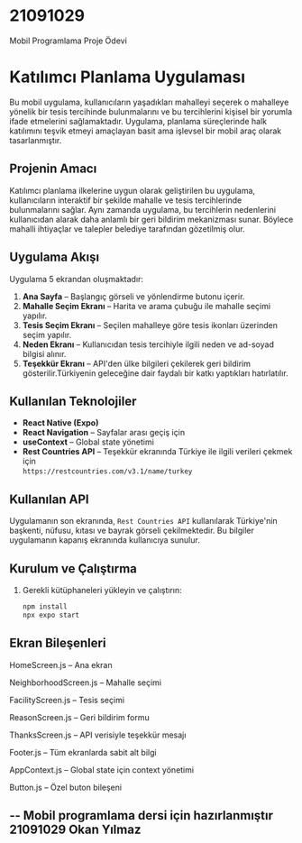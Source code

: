 # 21091029
Mobil Programlama Proje Ödevi
# Katılımcı Planlama Uygulaması

Bu mobil uygulama, kullanıcıların yaşadıkları mahalleyi seçerek o mahalleye yönelik bir tesis tercihinde bulunmalarını ve bu tercihlerini kişisel bir yorumla ifade etmelerini sağlamaktadır. Uygulama, planlama süreçlerinde halk katılımını teşvik etmeyi amaçlayan basit ama işlevsel bir mobil araç olarak tasarlanmıştır.

## Projenin Amacı

Katılımcı planlama ilkelerine uygun olarak geliştirilen bu uygulama, kullanıcıların interaktif bir şekilde mahalle ve tesis tercihlerinde bulunmalarını sağlar. Aynı zamanda uygulama, bu tercihlerin nedenlerini kullanıcıdan alarak daha anlamlı bir geri bildirim mekanizması sunar. Böylece mahalli ihtiyaçlar ve talepler belediye tarafından gözetilmiş olur.

## Uygulama Akışı

Uygulama 5 ekrandan oluşmaktadır:

1. **Ana Sayfa** – Başlangıç görseli ve yönlendirme butonu içerir.  
2. **Mahalle Seçim Ekranı** – Harita ve arama çubuğu ile mahalle seçimi yapılır.  
3. **Tesis Seçim Ekranı** – Seçilen mahalleye göre tesis ikonları üzerinden seçim yapılır.  
4. **Neden Ekranı** – Kullanıcıdan tesis tercihiyle ilgili neden ve ad-soyad bilgisi alınır.  
5. **Teşekkür Ekranı** – API'den ülke bilgileri çekilerek geri bildirim gösterilir.Türkiyenin geleceğine dair faydalı bir katkı yaptıkları hatırlatılır.

## Kullanılan Teknolojiler

- **React Native (Expo)**
- **React Navigation** – Sayfalar arası geçiş için
- **useContext** – Global state yönetimi
- **Rest Countries API** – Teşekkür ekranında Türkiye ile ilgili verileri çekmek için  
  `https://restcountries.com/v3.1/name/turkey`

## Kullanılan API

Uygulamanın son ekranında, `Rest Countries API` kullanılarak Türkiye'nin başkenti, nüfusu, kıtası ve bayrak görseli çekilmektedir. Bu bilgiler uygulamanın kapanış ekranında kullanıcıya sunulur.

## Kurulum ve Çalıştırma

1. Gerekli kütüphaneleri yükleyin ve çalıştırın:
   ```bash
   npm install
   npx expo start
## Ekran Bileşenleri
HomeScreen.js – Ana ekran

NeighborhoodScreen.js – Mahalle seçimi

FacilityScreen.js – Tesis seçimi

ReasonScreen.js – Geri bildirim formu

ThanksScreen.js – API verisiyle teşekkür mesajı

Footer.js – Tüm ekranlarda sabit alt bilgi

AppContext.js – Global state için context yönetimi

Button.js – Özel buton bileşeni

## -- Mobil programlama dersi için hazırlanmıştır 21091029 Okan Yılmaz